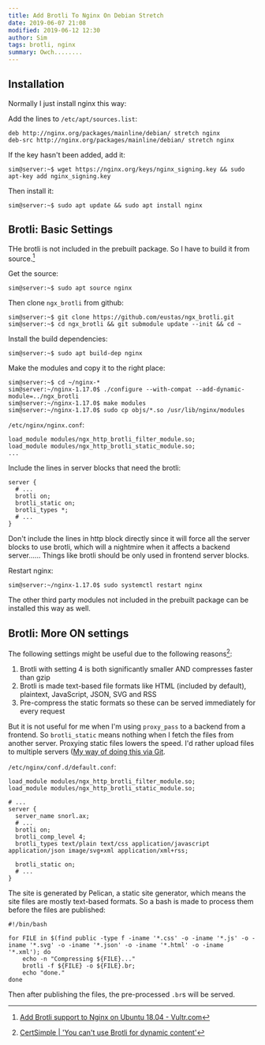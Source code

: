 ```yaml
---
title: Add Brotli To Nginx On Debian Stretch
date: 2019-06-07 21:08
modified: 2019-06-12 12:30
author: Sim
tags: brotli, nginx
summary: Owch........  
---
```

## Installation

Normally I just install nginx this way:  

Add the lines to `/etc/apt/sources.list`:  

    deb http://nginx.org/packages/mainline/debian/ stretch nginx
    deb-src http://nginx.org/packages/mainline/debian/ stretch nginx

If the key hasn't been added, add it:  

    sim@server:~$ wget https://nginx.org/keys/nginx_signing.key && sudo apt-key add nginx_signing.key

Then install it:  

    sim@server:~$ sudo apt update && sudo apt install nginx

## Brotli: Basic Settings

THe brotli is not included in the prebuilt package. So I have to build it from source.[^1]  

Get the source:  

    sim@server:~$ sudo apt source nginx

Then clone `ngx_brotli` from github:  

    sim@server:~$ git clone https://github.com/eustas/ngx_brotli.git
    sim@server:~$ cd ngx_brotli && git submodule update --init && cd ~

Install the build dependencies:  

    sim@server:~$ sudo apt build-dep nginx

Make the modules and copy it to the right place:  

    sim@server:~$ cd ~/nginx-*
    sim@server:~/nginx-1.17.0$ ./configure --with-compat --add-dynamic-module=../ngx_brotli
    sim@server:~/nginx-1.17.0$ make modules
    sim@server:~/nginx-1.17.0$ sudo cp objs/*.so /usr/lib/nginx/modules

`/etc/nginx/nginx.conf`:  

    load_module modules/ngx_http_brotli_filter_module.so;
    load_module modules/ngx_http_brotli_static_module.so;
    ...

Include the lines in server blocks that need the brotli:  

    server {
      # ...
      brotli on;
      brotli_static on;
      brotli_types *;
      # ...
    }

Don't include the lines in http block directly since it will force all the server blocks to use brotli, which will a nightmire when it affects a backend server...... Things like brotli should be only used in frontend server blocks.  

Restart nginx:  

    sim@server:~/nginx-1.17.0$ sudo systemctl restart nginx

The other third party modules not included in the prebuilt package can be installed this way as well.  

## Brotli: More ON settings

The following settings might be useful due to the following reasons[^2]:  

1. Brotli with setting 4 is both significantly smaller AND compresses faster than gzip
2. Brotli is made text-based file formats like HTML (included by default), plaintext, JavaScript, JSON, SVG and RSS
3. Pre-compress the static formats so these can be served immediately for every request

But it is not useful for me when I'm using `proxy_pass` to a backend from a frontend. So `brotli_static` means nothing when I fetch the files from another server. Proxying static files lowers the speed. I'd rather upload files to multiple servers ([My way of doing this via Git](/terminal/2019/06/07/git-an-excellent-file-transferer/).  

`/etc/nginx/conf.d/default.conf`:  

    load_module modules/ngx_http_brotli_filter_module.so;
    load_module modules/ngx_http_brotli_static_module.so;

    # ...
    server {
      server_name snorl.ax;
      # ...
      brotli on;
      brotli_comp_level 4;
      brotli_types text/plain text/css application/javascript application/json image/svg+xml application/xml+rss;

      brotli_static on;
      # ...
    }

The site is generated by Pelican, a static site generator, which means the site files are mostly text-based formats. So a bash is made to process them before the files are published:  

    #!/bin/bash

    for FILE in $(find public -type f -iname '*.css' -o -iname '*.js' -o -iname '*.svg' -o -iname '*.json' -o -iname '*.html' -o -iname '*.xml'); do
        echo -n "Compressing ${FILE}..."
        brotli -f ${FILE} -o ${FILE}.br;
        echo "done."
    done

Then after publishing the files, the pre-processed `.br`s will be served.

[^1]: [Add Brotli support to Nginx on Ubuntu 18.04 - Vultr.com](https://www.vultr.com/docs/add-brotli-support-to-nginx-on-ubuntu-18-04)
[^2]: [CertSimple | 'You can't use Brotli for dynamic content'](https://certsimple.com/blog/nginx-brotli)
